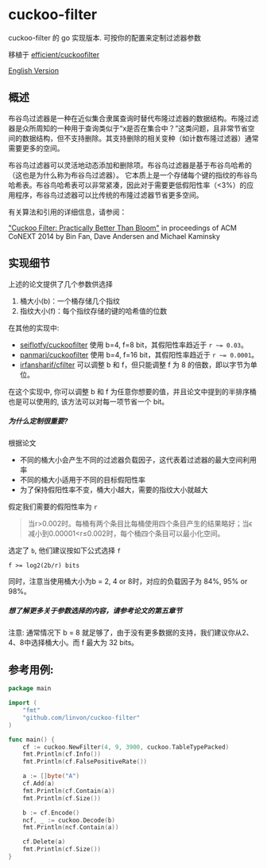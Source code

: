 # cuckoo-filter
cuckoo-filter 的 go 实现版本. 可按你的配置来定制过滤器参数

移植于 [efficient/cuckoofilter](https://github.com/efficient/cuckoofilter)

[English Version](./README.md)

概述
--------
布谷鸟过滤器是一种在近似集合隶属查询时替代布隆过滤器的数据结构。布隆过滤器是众所周知的一种用于查询类似于“x是否在集合中？”这类问题，且非常节省空间的数据结构，但不支持删除。其支持删除的相关变种（如计数布隆过滤器）通常需要更多的空间。

布谷鸟过滤器可以灵活地动态添加和删除项。布谷鸟过滤器是基于布谷鸟哈希的（这也是为什么称为布谷鸟过滤器）。 它本质上是一个存储每个键的指纹的布谷鸟哈希表。布谷鸟哈希表可以非常紧凑，因此对于需要更低假阳性率（<3%）的应用程序，布谷鸟过滤器可以比传统的布隆过滤器节省更多空间。

有关算法和引用的详细信息，请参阅：

["Cuckoo Filter: Practically Better Than Bloom"](http://www.cs.cmu.edu/~binfan/papers/conext14_cuckoofilter.pdf) in proceedings of ACM CoNEXT 2014 by Bin Fan, Dave Andersen and Michael Kaminsky

## 实现细节

上述的论文提供了几个参数供选择 

1. 桶大小(b)：一个桶存储几个指纹
2. 指纹大小(f)：每个指纹存储的键的哈希值的位数

在其他的实现中:

- [seiflotfy/cuckoofilter](https://github.com/seiflotfy/cuckoofilter) 使用 b=4, f=8 bit，其假阳性率趋近于 `r ~= 0.03`。
- [panmari/cuckoofilter](https://github.com/panmari/cuckoofilter) 使用 b=4, f=16 bit，其假阳性率趋近于 `r ~= 0.0001`。
- [irfansharif/cfilter](https://github.com/irfansharif/cfilter) 可以调整 b 和 f，但只能调整 f 为 8 的倍数，即以字节为单位。

在这个实现中, 你可以调整 b 和 f 为任意你想要的值，并且论文中提到的半排序桶也是可以使用的, 该方法可以对每一项节省一个 bit。

##### 为什么定制很重要?

根据论文

- 不同的桶大小会产生不同的过滤器负载因子，这代表着过滤器的最大空间利用率 
- 不同的桶大小适用于不同的目标假阳性率
- 为了保持假阳性率不变，桶大小越大，需要的指纹大小就越大

假定我们需要的假阳性率为 `r` 

> 当r>0.002时。每桶有两个条目比每桶使用四个条目产生的结果略好；当ϵ减小到0.00001<r≤0.002时，每个桶四个条目可以最小化空间。

选定了 `b`, 他们建议按如下公式选择 `f`

    f >= log2(2b/r) bits

同时，注意当使用桶大小为b = 2, 4 or 8时，对应的负载因子为 84%, 95% or 98%。

##### 想了解更多关于参数选择的内容，请参考论文的第五章节

注意: 通常情况下 b = 8 就足够了，由于没有更多数据的支持，我们建议你从2、4、8中选择桶大小。而 f 最大为 32 bits。

## 参考用例:

``` go
package main

import (
	"fmt"
	"github.com/linvon/cuckoo-filter"
)

func main() {
	cf := cuckoo.NewFilter(4, 9, 3900, cuckoo.TableTypePacked)
	fmt.Println(cf.Info())
	fmt.Println(cf.FalsePositiveRate())

	a := []byte("A")
	cf.Add(a)
	fmt.Println(cf.Contain(a))
	fmt.Println(cf.Size())

	b := cf.Encode()
	ncf, _ := cuckoo.Decode(b)
	fmt.Println(ncf.Contain(a))

	cf.Delete(a)
	fmt.Println(cf.Size())
}
```

